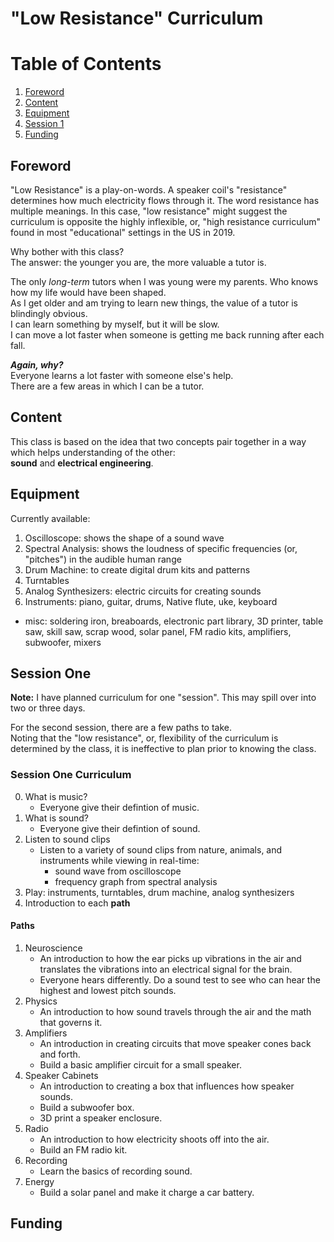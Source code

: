 # "Low Resistance" Curriculum

# Table of Contents
1. [Foreword](#foreword)
2. [Content](#content)
2. [Equipment](#equipment)
3. [Session 1](#session_one)
3. [Funding](#funding)


## Foreword <a name="foreword"></a>
"Low Resistance" is a play-on-words. A speaker coil's "resistance" determines
how much electricity flows through it. The word resistance has multiple
meanings. In this case, "low resistance" might suggest the curriculum is
opposite the
highly inflexible, or, "high resistance curriculum" found in most
"educational" settings in the US in 2019.

Why bother with this class?<br>
The answer: the younger you are, the more valuable a tutor is.

The only _long-term_ tutors when I was young were my parents. Who knows how my
life would have been shaped.<br>
As I get older and am trying to learn
new things, the value of a tutor is blindingly obvious.<br>
I can learn something by myself, but it will be slow.<br>
I can move a lot faster
when someone is getting me back running after each fall.

_**Again, why?**_<br>
Everyone learns a lot faster with someone else's help.<br>
There are a few areas in which I can be a tutor.

## Content <a name="content"></a>
This class is based on the idea that two concepts pair together in a way which 
helps understanding of the other:<br>
**sound** and **electrical engineering**.

## Equipment <a name="equipment"></a>
Currently available:

1. Oscilloscope: shows the shape of a sound wave
2. Spectral Analysis: shows the loudness of specific frequencies
(or, "pitches") in the audible human range
3. Drum Machine: to create digital drum kits and patterns 
4. Turntables
5. Analog Synthesizers: electric circuits for creating sounds
5. Instruments: piano, guitar, drums, Native flute, uke, keyboard
- misc: soldering iron, breaboards, electronic part library,
3D printer, table saw, skill saw, scrap wood, solar panel,
FM radio kits, amplifiers, subwoofer, mixers

## Session One <a name="session_one"></a>
**Note:** I have planned curriculum for one "session". This may spill over
into two or three days.

For the second session, there are a few paths to take.<br>
Noting that the "low resistance", or, flexibility of the curriculum is
determined by the class, it is ineffective to plan prior to knowing the class.

### Session One Curriculum 
0. What is music?
   * Everyone give their defintion of music.
1. What is sound?
   * Everyone give their defintion of sound.
2. Listen to sound clips
   * Listen to a variety of sound clips from nature, animals,
and instruments while viewing in real-time:
      * sound wave from oscilloscope
      * frequency graph from spectral analysis
3. Play: instruments, turntables, drum machine, analog synthesizers
3. Introduction to each **path**


#### Paths
1. Neuroscience
   * An introduction to how the ear picks up vibrations in the air and
translates the vibrations into an electrical signal for the brain.
   * Everyone hears differently. Do a sound test to see who can hear the
     highest and lowest pitch sounds.
2. Physics
   * An introduction to how sound travels through the air and the math that
     governs it.
3. Amplifiers
   * An introduction in creating circuits that move speaker cones back and
     forth.
   * Build a basic amplifier circuit for a small speaker.
4. Speaker Cabinets
   * An introduction to creating a box that influences how speaker sounds.
   * Build a subwoofer box.
   * 3D print a speaker enclosure.
5. Radio
   * An introduction to how electricity shoots off into the air.
   * Build an FM radio kit.
6. Recording
   * Learn the basics of recording sound.
7. Energy 
   * Build a solar panel and make it charge a car battery.

## Funding <a name="funding"></a>

